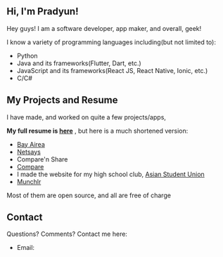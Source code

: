 ## Hi, I'm Pradyun!


Hey guys! I am a software developer, app maker, and overall, geek!

I know a variety of programming languages including(but not limited to):

- Python
- Java and its frameworks(Flutter, Dart, etc.)
- JavaScript and its frameworks(React JS, React Native, Ionic, etc.)
- C/C#



## My Projects and Resume

I have made, and worked on quite a few projects/apps, 

**My full resume is [here](https://docs.google.com/document/d/1-bteqsMhy7UjdY9hBJiIxjow8W1nQLutpTGUrYafuX0/)**
, but here is a much shortened version:

- [Bay Airea](https://pradymagal.github.io/BayAirea/)
- [Netsays](https://github.com/PradyMagal/Netsays)
- Compare'n Share
- [Compare](http://accelerate.im/projects/114)
- I made the website for my high school club, [Asian Student Union](https://asumvhs.org)
- [Munchlr](https://munchlr.net)

Most of them are open source, and all are free of charge

## Contact

Questions? Comments? Contact me here:

- Email: 

